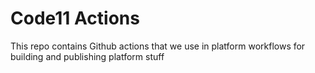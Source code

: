 # Code11 Actions

This repo contains Github actions that we use in platform workflows for building and publishing platform stuff


